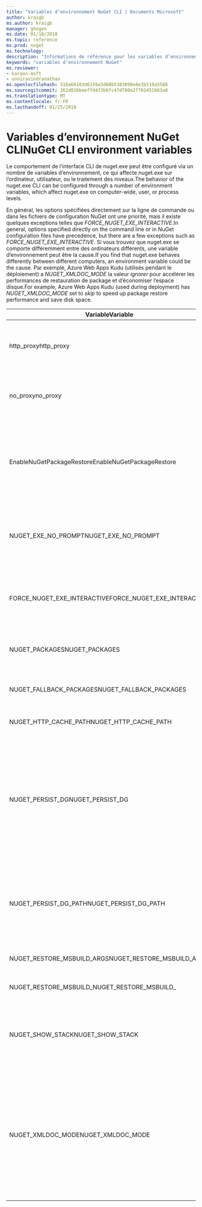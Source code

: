 ```yaml
---
title: "Variables d’environnement NuGet CLI | Documents Microsoft"
author: kraigb
ms.author: kraigb
manager: ghogen
ms.date: 01/18/2018
ms.topic: reference
ms.prod: nuget
ms.technology: 
description: "Informations de référence pour les variables d’environnement nuget.exe"
keywords: "variables d’environnement NuGet"
ms.reviewer:
- karann-msft
- unniravindranathan
ms.openlocfilehash: 516a66103d6159a3d68b5383090e8e3b519a5588
ms.sourcegitcommit: 262d026beeffd4f3b6fc47d780a2f701451663a8
ms.translationtype: MT
ms.contentlocale: fr-FR
ms.lasthandoff: 01/25/2018
---
```

# <a name="nuget-cli-environment-variables"></a><span data-ttu-id="b55eb-104">Variables d’environnement NuGet CLI</span><span class="sxs-lookup"><span data-stu-id="b55eb-104">NuGet CLI environment variables</span></span>

<span data-ttu-id="b55eb-105">Le comportement de l’interface CLI de nuget.exe peut être configuré via un nombre de variables d’environnement, ce qui affecte nuget.exe sur l’ordinateur, utilisateur, ou le traitement des niveaux.</span><span class="sxs-lookup"><span data-stu-id="b55eb-105">The behavior of the nuget.exe CLI can be configured through a number of environment variables, which affect nuget.exe on computer-wide, user, or process levels.</span></span>

<span data-ttu-id="b55eb-106">En général, les options spécifiées directement sur la ligne de commande ou dans les fichiers de configuration NuGet ont une priorité, mais il existe quelques exceptions telles que *FORCE_NUGET_EXE_INTERACTIVE*.</span><span class="sxs-lookup"><span data-stu-id="b55eb-106">In general, options specified directly on the command line or in NuGet configuration files have precedence, but there are a few exceptions such as *FORCE_NUGET_EXE_INTERACTIVE*.</span></span> <span data-ttu-id="b55eb-107">Si vous trouvez que nuget.exe se comporte différemment entre des ordinateurs différents, une variable d’environnement peut être la cause.</span><span class="sxs-lookup"><span data-stu-id="b55eb-107">If you find that nuget.exe behaves differently between different computers, an environment variable could be the cause.</span></span> <span data-ttu-id="b55eb-108">Par exemple, Azure Web Apps Kudu (utilisés pendant le déploiement) a *NUGET_XMLDOC_MODE* la valeur *ignorer* pour accélérer les performances de restauration de package et d’économiser l’espace disque.</span><span class="sxs-lookup"><span data-stu-id="b55eb-108">For example, Azure Web Apps Kudu (used during deployment) has *NUGET_XMLDOC_MODE* set to *skip* to speed up package restore performance and save disk space.</span></span>

| <span data-ttu-id="b55eb-109">Variable</span><span class="sxs-lookup"><span data-stu-id="b55eb-109">Variable</span></span> | <span data-ttu-id="b55eb-110">Description</span><span class="sxs-lookup"><span data-stu-id="b55eb-110">Description</span></span> | <span data-ttu-id="b55eb-111">Notes</span><span class="sxs-lookup"><span data-stu-id="b55eb-111">Remarks</span></span> |
| --- | --- | --- |
| <span data-ttu-id="b55eb-112">http_proxy</span><span class="sxs-lookup"><span data-stu-id="b55eb-112">http_proxy</span></span> | <span data-ttu-id="b55eb-113">Serveur proxy HTTP utilisé pour les opérations de NuGet HTTP.</span><span class="sxs-lookup"><span data-stu-id="b55eb-113">Http proxy used for NuGet HTTP operations.</span></span> | <span data-ttu-id="b55eb-114">Cela serait spécifiée en tant que `http://<username>:<password>@proxy.com`.</span><span class="sxs-lookup"><span data-stu-id="b55eb-114">This would be specified as `http://<username>:<password>@proxy.com`.</span></span> |
| <span data-ttu-id="b55eb-115">no_proxy</span><span class="sxs-lookup"><span data-stu-id="b55eb-115">no_proxy</span></span> | <span data-ttu-id="b55eb-116">Configure les domaines de contourner l’utilisation de proxy.</span><span class="sxs-lookup"><span data-stu-id="b55eb-116">Configures domains to bypass from using proxy.</span></span> | <span data-ttu-id="b55eb-117">Spécifié en tant que domaines séparés par des virgules (,).</span><span class="sxs-lookup"><span data-stu-id="b55eb-117">Specified as domains separated by comma (,).</span></span> |
| <span data-ttu-id="b55eb-118">EnableNuGetPackageRestore</span><span class="sxs-lookup"><span data-stu-id="b55eb-118">EnableNuGetPackageRestore</span></span> | <span data-ttu-id="b55eb-119">Indicateur signalant si NuGet doit implicitement donner leur consentement si requis par le package lors de la restauration.</span><span class="sxs-lookup"><span data-stu-id="b55eb-119">Flag for if NuGet should implicitly grant consent if that's required by package on restore.</span></span> | <span data-ttu-id="b55eb-120">Indicateur spécifié est spécifié.</span><span class="sxs-lookup"><span data-stu-id="b55eb-120">Specified flag is specified</span></span> | <span data-ttu-id="b55eb-121">en tant que *true* ou *1*, toute autre valeur traitée en tant qu’indicateur pas définie.</span><span class="sxs-lookup"><span data-stu-id="b55eb-121">as *true* or *1*, any other value treated as flag not set.</span></span> |
| <span data-ttu-id="b55eb-122">NUGET_EXE_NO_PROMPT</span><span class="sxs-lookup"><span data-stu-id="b55eb-122">NUGET_EXE_NO_PROMPT</span></span> | <span data-ttu-id="b55eb-123">Empêche le fichier exe pour demander des informations d’identification.</span><span class="sxs-lookup"><span data-stu-id="b55eb-123">Prevents the exe for prompting for credentials.</span></span>| <span data-ttu-id="b55eb-124">Toute valeur sauf une chaîne null ou vide est considérée comme cela indicateur ensemble/true.</span><span class="sxs-lookup"><span data-stu-id="b55eb-124">Any value except null or empty string will be treated as this flag set/true.</span></span> |
<span data-ttu-id="b55eb-125">FORCE_NUGET_EXE_INTERACTIVE</span><span class="sxs-lookup"><span data-stu-id="b55eb-125">FORCE_NUGET_EXE_INTERACTIVE</span></span> | <span data-ttu-id="b55eb-126">Variable d’environnement global pour forcer le mode interactif.</span><span class="sxs-lookup"><span data-stu-id="b55eb-126">Global environment variable to force interactive mode.</span></span> | <span data-ttu-id="b55eb-127">Toute valeur sauf une chaîne null ou vide est considérée comme cela indicateur ensemble/true.</span><span class="sxs-lookup"><span data-stu-id="b55eb-127">Any value except null or empty string will be treated as this flag set/true.</span></span> |
| <span data-ttu-id="b55eb-128">NUGET_PACKAGES</span><span class="sxs-lookup"><span data-stu-id="b55eb-128">NUGET_PACKAGES</span></span> | <span data-ttu-id="b55eb-129">Chemin d’accès où les packages sont stockés / mis en cache.</span><span class="sxs-lookup"><span data-stu-id="b55eb-129">Path to where packages are stored / cached.</span></span> | <span data-ttu-id="b55eb-130">Spécifié comme chemin d’accès absolu.</span><span class="sxs-lookup"><span data-stu-id="b55eb-130">Specified as absolute path.</span></span> |
| <span data-ttu-id="b55eb-131">NUGET_FALLBACK_PACKAGES</span><span class="sxs-lookup"><span data-stu-id="b55eb-131">NUGET_FALLBACK_PACKAGES</span></span> | <span data-ttu-id="b55eb-132">Dossiers de packages de secours global.</span><span class="sxs-lookup"><span data-stu-id="b55eb-132">Global fallback packages folders.</span></span> | <span data-ttu-id="b55eb-133">Chemins d’accès du dossier absolu séparés par un point-virgule ( ;).</span><span class="sxs-lookup"><span data-stu-id="b55eb-133">Absolute folder paths separated by semicolon (;).</span></span> |
| <span data-ttu-id="b55eb-134">NUGET_HTTP_CACHE_PATH</span><span class="sxs-lookup"><span data-stu-id="b55eb-134">NUGET_HTTP_CACHE_PATH</span></span> | <span data-ttu-id="b55eb-135">Dossier du cache HTTP.</span><span class="sxs-lookup"><span data-stu-id="b55eb-135">HTTP cache folder.</span></span> | <span data-ttu-id="b55eb-136">Spécifié comme chemin d’accès absolu.</span><span class="sxs-lookup"><span data-stu-id="b55eb-136">Specified as absolute path.</span></span> |
| <span data-ttu-id="b55eb-137">NUGET_PERSIST_DG</span><span class="sxs-lookup"><span data-stu-id="b55eb-137">NUGET_PERSIST_DG</span></span> | <span data-ttu-id="b55eb-138">Indicateur précisant si les fichiers de groupe de distribution (les données collectées à partir de MSBuild) doivent être persistante.</span><span class="sxs-lookup"><span data-stu-id="b55eb-138">Flag indicating if dg files (data collected from MSBuild) should be persisted.</span></span> | <span data-ttu-id="b55eb-139">Spécifié en tant que *true* ou *false* (par défaut), si la valeur pas NUGET_PERSIST_DG_PATH sera stocké dans le répertoire temporaire (dossier NuGetScratch dans le répertoire temp environnement actuel).</span><span class="sxs-lookup"><span data-stu-id="b55eb-139">Specified as *true* or *false* (default), if NUGET_PERSIST_DG_PATH not set will be stored to temporary directory (NuGetScratch folder in current environment temp directory).</span></span> |
| <span data-ttu-id="b55eb-140">NUGET_PERSIST_DG_PATH</span><span class="sxs-lookup"><span data-stu-id="b55eb-140">NUGET_PERSIST_DG_PATH</span></span> | <span data-ttu-id="b55eb-141">Chemin d’accès pour conserver les fichiers de groupe de distribution.</span><span class="sxs-lookup"><span data-stu-id="b55eb-141">Path to persist dg files.</span></span> | <span data-ttu-id="b55eb-142">Spécifié en tant que chemin d’accès absolu, cette option est utilisée uniquement lorsque *NUGET_PERSIST_DG* est définie sur true.</span><span class="sxs-lookup"><span data-stu-id="b55eb-142">Specified as absolute path, this option is only used when *NUGET_PERSIST_DG* is set to true.</span></span> |
| <span data-ttu-id="b55eb-143">NUGET_RESTORE_MSBUILD_ARGS</span><span class="sxs-lookup"><span data-stu-id="b55eb-143">NUGET_RESTORE_MSBUILD_ARGS</span></span> | <span data-ttu-id="b55eb-144">Définit les autres arguments MSBuild.</span><span class="sxs-lookup"><span data-stu-id="b55eb-144">Sets additional MSBuild arguments.</span></span> |
| <span data-ttu-id="b55eb-145">NUGET_RESTORE_MSBUILD_</span><span class="sxs-lookup"><span data-stu-id="b55eb-145">NUGET_RESTORE_MSBUILD_</span></span>| <span data-ttu-id="b55eb-146">Commentaires</span><span class="sxs-lookup"><span data-stu-id="b55eb-146">Verbosity</span></span> |<span data-ttu-id="b55eb-147">Définit le niveau de détail du journal MSBuild.</span><span class="sxs-lookup"><span data-stu-id="b55eb-147">Sets the MSBuild log verbosity.</span></span> | <span data-ttu-id="b55eb-148">Valeur par défaut est *silencieux* (« / v : q »).</span><span class="sxs-lookup"><span data-stu-id="b55eb-148">Default is *quiet* ("/v:q").</span></span> <span data-ttu-id="b55eb-149">Les valeurs possibles *q [uiet]*, *m [inimal]*, *n [ormal]*, *d [etailed]*, et *diag [nostic]*.</span><span class="sxs-lookup"><span data-stu-id="b55eb-149">Possible values *q[uiet]*, *m[inimal]*, *n[ormal]*, *d[etailed]*, and *diag[nostic]*.</span></span> |
| <span data-ttu-id="b55eb-150">NUGET_SHOW_STACK</span><span class="sxs-lookup"><span data-stu-id="b55eb-150">NUGET_SHOW_STACK</span></span> | <span data-ttu-id="b55eb-151">Détermine si l’exception complète (y compris la trace de la pile) doit être affichée à l’utilisateur.</span><span class="sxs-lookup"><span data-stu-id="b55eb-151">Determines whether the full exception (including stack trace) should be displayed to the user.</span></span> | <span data-ttu-id="b55eb-152">Spécifié en tant que *true* ou *false* (par défaut).</span><span class="sxs-lookup"><span data-stu-id="b55eb-152">Specified as *true* or *false* (default).</span></span> |
| <span data-ttu-id="b55eb-153">NUGET_XMLDOC_MODE</span><span class="sxs-lookup"><span data-stu-id="b55eb-153">NUGET_XMLDOC_MODE</span></span> | <span data-ttu-id="b55eb-154">Détermine comment l’extraction de fichier de documentation XML assemblys doit être gérée.</span><span class="sxs-lookup"><span data-stu-id="b55eb-154">Determines how assemblies XML documentation file extraction should be handled.</span></span> | <span data-ttu-id="b55eb-155">Modes pris en charge sont *ignorer* (ne pas extraire les fichiers de documentation XML), *compresser* (stocker les fichiers de document XML en tant qu’une archive zip) ou *aucun* (par défaut, traiter les fichiers de document XML comme normal fichiers).</span><span class="sxs-lookup"><span data-stu-id="b55eb-155">Supported modes are *skip* (do not extract XML documentation files), *compress* (store XML doc files as a zip archive) or *none* (default, treat XML doc files as regular files).</span></span> |
